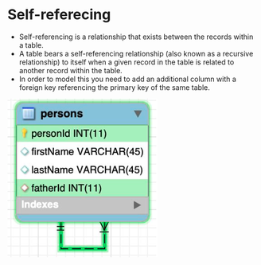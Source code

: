# Self-referecing

* Self-referencing is a relationship that exists between the records within a table.
* A table bears a self-referencing relationship (also known as a recursive relationship) to itself when a given record in the table is related to another record within the table.
* In order to model this you need to add an additional column with a foreign key referencing the primary key of the same
table.

![Self referecing](./images/self-referecing.png)